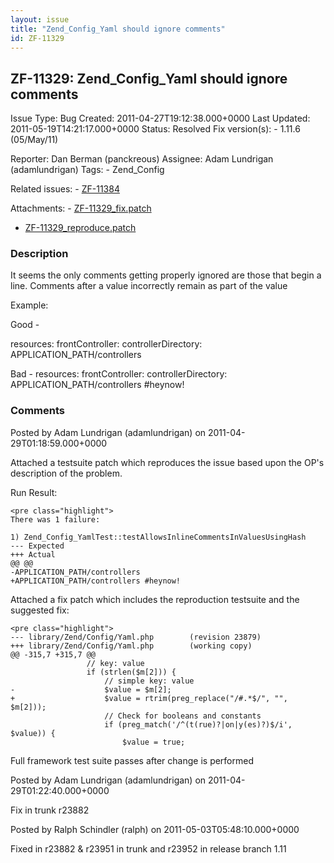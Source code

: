 ```yaml
---
layout: issue
title: "Zend_Config_Yaml should ignore comments"
id: ZF-11329
---
```


ZF-11329: Zend\_Config\_Yaml should ignore comments
---------------------------------------------------

 Issue Type: Bug Created: 2011-04-27T19:12:38.000+0000 Last Updated: 2011-05-19T14:21:17.000+0000 Status: Resolved Fix version(s): - 1.11.6 (05/May/11)
 
 Reporter:  Dan Berman (panckreous)  Assignee:  Adam Lundrigan (adamlundrigan)  Tags: - Zend\_Config
 
 Related issues: - [ZF-11384](/issues/browse/ZF-11384)
 
 Attachments: - [ZF-11329\_fix.patch](/issues/secure/attachment/13922/ZF-11329_fix.patch)
- [ZF-11329\_reproduce.patch](/issues/secure/attachment/13921/ZF-11329_reproduce.patch)
 
### Description

It seems the only comments getting properly ignored are those that begin a line. Comments after a value incorrectly remain as part of the value

Example:

Good -

resources: frontController: controllerDirectory: APPLICATION\_PATH/controllers

Bad - resources: frontController: controllerDirectory: APPLICATION\_PATH/controllers #heynow!

 

 

### Comments

Posted by Adam Lundrigan (adamlundrigan) on 2011-04-29T01:18:59.000+0000

Attached a testsuite patch which reproduces the issue based upon the OP's description of the problem.

Run Result:

 
    <pre class="highlight">
    There was 1 failure:
    
    1) Zend_Config_YamlTest::testAllowsInlineCommentsInValuesUsingHash
    --- Expected
    +++ Actual
    @@ @@
    -APPLICATION_PATH/controllers
    +APPLICATION_PATH/controllers #heynow!


Attached a fix patch which includes the reproduction testsuite and the suggested fix:

 
    <pre class="highlight">
    --- library/Zend/Config/Yaml.php        (revision 23879)
    +++ library/Zend/Config/Yaml.php        (working copy)
    @@ -315,7 +315,7 @@
                     // key: value
                     if (strlen($m[2])) {
                         // simple key: value
    -                    $value = $m[2];
    +                    $value = rtrim(preg_replace("/#.*$/", "", $m[2]));
                         // Check for booleans and constants
                         if (preg_match('/^(t(rue)?|on|y(es)?)$/i', $value)) {
                             $value = true;


Full framework test suite passes after change is performed

 

 

Posted by Adam Lundrigan (adamlundrigan) on 2011-04-29T01:22:40.000+0000

Fix in trunk r23882

 

 

Posted by Ralph Schindler (ralph) on 2011-05-03T05:48:10.000+0000

Fixed in r23882 & r23951 in trunk and r23952 in release branch 1.11

 

 